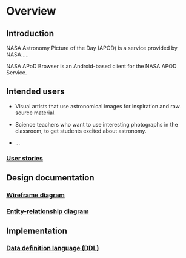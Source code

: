 # Overview

## Introduction

NASA Astronomy Picture of the Day (APOD) is a service provided by NASA.....

NASA APoD Browser is an Android-based client for the NASA APOD Service.

## Intended users

* Visual artists that use astronomical images for inspiration and raw source material.

* Science teachers who want to use interesting photographs in the classroom, to get students excited about astronomy.

* &hellip;

### [User stories](user-stories.md) 

## Design documentation

### [Wireframe diagram](wireframe.md)

### [Entity-relationship diagram](erd.md)

## Implementation

### [Data definition language (DDL)](ddl.md)